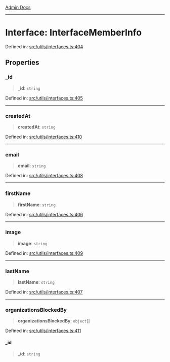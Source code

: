 [Admin Docs](/)

***

# Interface: InterfaceMemberInfo

Defined in: [src/utils/interfaces.ts:404](https://github.com/PalisadoesFoundation/talawa-admin/blob/main/src/utils/interfaces.ts#L404)

## Properties

### \_id

> **\_id**: `string`

Defined in: [src/utils/interfaces.ts:405](https://github.com/PalisadoesFoundation/talawa-admin/blob/main/src/utils/interfaces.ts#L405)

***

### createdAt

> **createdAt**: `string`

Defined in: [src/utils/interfaces.ts:410](https://github.com/PalisadoesFoundation/talawa-admin/blob/main/src/utils/interfaces.ts#L410)

***

### email

> **email**: `string`

Defined in: [src/utils/interfaces.ts:408](https://github.com/PalisadoesFoundation/talawa-admin/blob/main/src/utils/interfaces.ts#L408)

***

### firstName

> **firstName**: `string`

Defined in: [src/utils/interfaces.ts:406](https://github.com/PalisadoesFoundation/talawa-admin/blob/main/src/utils/interfaces.ts#L406)

***

### image

> **image**: `string`

Defined in: [src/utils/interfaces.ts:409](https://github.com/PalisadoesFoundation/talawa-admin/blob/main/src/utils/interfaces.ts#L409)

***

### lastName

> **lastName**: `string`

Defined in: [src/utils/interfaces.ts:407](https://github.com/PalisadoesFoundation/talawa-admin/blob/main/src/utils/interfaces.ts#L407)

***

### organizationsBlockedBy

> **organizationsBlockedBy**: `object`[]

Defined in: [src/utils/interfaces.ts:411](https://github.com/PalisadoesFoundation/talawa-admin/blob/main/src/utils/interfaces.ts#L411)

#### \_id

> **\_id**: `string`
